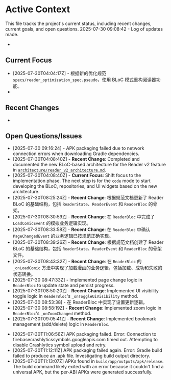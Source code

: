 # Active Context

This file tracks the project's current status, including recent changes, current goals, and open questions.
2025-07-30 09:08:42 - Log of updates made.

*

## Current Focus

*   [2025-07-30T04:04:17Z] - 根据新的优化规范 `specs/reader_optimization_spec.pseudo`，使用 BLoC 模式重构阅读器功能。
*   

## Recent Changes

*   

## Open Questions/Issues

* [2025-07-30 09:16:24] - APK packaging failed due to network connection errors when downloading Gradle dependencies.
*   [2025-07-30T04:08:40Z] - **Recent Change**: Completed and documented the new BLoC-based architecture for the Reader v2 feature in [`architecture/reader_v2_architecture.md`](../architecture/reader_v2_architecture.md).
*   [2025-07-30T04:08:40Z] - **Current Focus**: Shift focus to the implementation phase. The next step is for the `code` mode to start developing the BLoC, repositories, and UI widgets based on the new architecture.
* [2025-07-30T08:25:24Z] - **Recent Change**: 根据规范文档更新了 Reader BLoC 的基础结构，包括 `ReaderState`、`ReaderEvent` 和 `ReaderBloc` 的骨架。
* [2025-07-30T08:30:59Z] - **Recent Change**: 在 `ReaderBloc` 中完成了 `LoadComicEvent` 的模拟业务逻辑实现。
* [2025-07-30T08:33:58Z] - **Recent Change**: 在 `ReaderBloc` 中确认 `PageChangedEvent` 的业务逻辑已按规范正确实现。
* [2025-07-30T08:39:26Z] - **Recent Change**: 根据规范文档创建了 Reader BLoC 的基础结构，包括 `ReaderState`、`ReaderEvent` 和 `ReaderBloc` 的骨架文件。
* [2025-07-30T08:43:32Z] - **Recent Change**: 在 `ReaderBloc` 的 `_onLoadComic` 方法中实现了加载漫画的业务逻辑，包括加载、成功和失败的状态转换。
* [2025-07-30 08:47:33Z] - Implemented page change logic in `ReaderBloc` to update state and persist progress.
* [2025-07-30T08:50:20Z] - **Recent Change**: Implemented UI visibility toggle logic in `ReaderBloc`'s `_onToggleUiVisibility` method.
* [2025-07-30 08:53:38] - 在 ReaderBloc 中实现了设置更新逻辑。
* [2025-07-30 08:58:19Z] - **Recent Change**: Implemented zoom logic in `ReaderBloc`'s `_onZoomChanged` method.
* [2025-07-30T09:05:41Z] - **Recent Change**: Implemented bookmark management (add/delete) logic in `ReaderBloc`.
- [2025-07-30T11:06:56Z] APK packaging failed. Error: Connection to firebasecrashlyticssymbols.googleapis.com timed out. Attempting to disable Crashlytics symbol upload and retry.
- [2025-07-30T11:12:11Z] APK packaging failed again. Error: Gradle build failed to produce an .apk file. Investigating build output directory.
- [2025-07-30T11:13:07Z] APKs found in `build/app/outputs/apk/release`. The build command likely exited with an error because it couldn't find a universal APK, but the per-ABI APKs were generated successfully.
